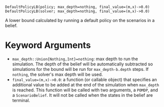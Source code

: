```
DefaultPolicyLB(policy; max_depth=nothing, final_value=(m,x)->0.0)
DefaultPolicyLB(solver; max_depth=nothing, final_value=(m,x)->0.0)
```

A lower bound calculated by running a default policy on the scenarios in a belief.

# Keyword Arguments

  * `max_depth::Union{Nothing,Int}=nothing`: max depth to run the simulation. The depth of the belief will be automatically subtracted so simulations for the bound will be run for `max_depth-b.depth` steps. If `nothing`, the solver's max depth will be used.
  * `final_value=(m,x)->0.0`: a function (or callable object) that specifies an additional value to be added at the end of the simulation when `max_depth` is reached. This function will be called with two arguments, a `POMDP`, and a `ScenarioBelief`. It will not be called when the states in the belief are terminal.
